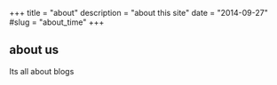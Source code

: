 +++
title = "about"
description = "about this site"
date = "2014-09-27"
#slug = "about_time"
+++

## about us

Its all about blogs
